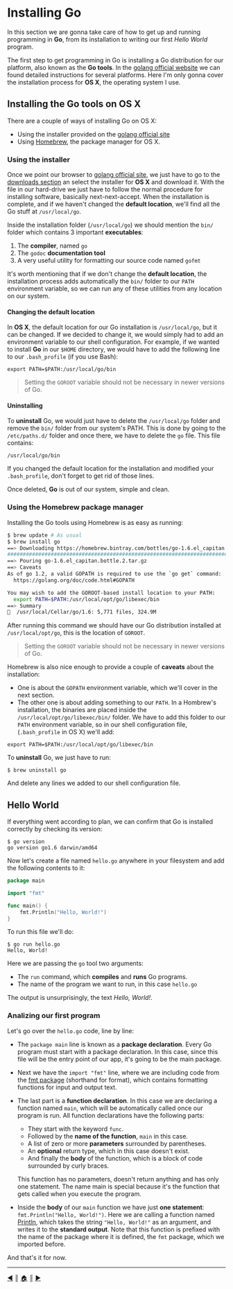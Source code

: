 # Installing Go
In this section we are gonna take care of how to get up and running programming in **Go**, from its installation to writing our first *Hello World* program.

The first step to get programming in Go is installing a Go distribution for our platform, also known as the **Go tools**. In the [golang official website][1] we can found detailed instructions for several platforms. Here I'm only gonna cover the installation process for **OS X**, the operating system I use.

## Installing the Go tools on OS X
There are a couple of ways of installing Go on OS X:

* Using the installer provided on the [golang official site][1]
* Using [Homebrew][3], the package manager for OS X.

### Using the installer
Once we point our browser to [golang official site][1], we just have to go to the [downloads section][2] an select the installer for **OS X** and download it. With the file in our hard-drive we just have to follow the normal procedure for installing software, basically next-next-accept. When the installation is complete, and if we haven't changed the **default location**, we'll find all the Go stuff at `/usr/local/go`.

Inside the installation folder (`/usr/local/go`) we should mention the `bin/` folder which contains 3 important **executables**:

1. The **compiler**, named `go`
2. The `godoc` **documentation tool**
3. A very useful utility for formatting our source code named `gofmt`

It's worth mentioning that if we don't change the **default location**, the installation process adds automatically the `bin/` folder to our `PATH` environment variable, so we can run any of these utilities from any location on our system.

#### Changing the default location
In **OS X**, the default location for our Go installation is `/usr/local/go`, but it can be changed. If we decided to change it, we would simply had to add an environment variable to our shell configuration. For example, if we wanted to install **Go** in our `$HOME` directory, we would have to add the following line to our `.bash_profile` (if you use Bash):
```
export PATH=$PATH:/usr/local/go/bin
```

> Setting the `GOROOT` variable should not be necessary in newer versions of Go.

#### Uninstalling
To **uninstall** Go, we would just have to delete the `/usr/local/go` folder and remove the `bin/` folder from our system's PATH. This is done by going to the `/etc/paths.d/` folder and once there, we have to delete the `go` file. This file contains:
```
/usr/local/go/bin
```

If you changed the default location for the installation and modified your `.bash_profile`, don't forget to get rid of those lines.

Once deleted, **Go** is out of our system, simple and clean.

### Using the Homebrew package manager
Installing the Go tools using Homebrew is as easy as running:
```bash
$ brew update # As usual
$ brew install go
==> Downloading https://homebrew.bintray.com/bottles/go-1.6.el_capitan.bottle.2.tar.gz
######################################################################## 100.0%
==> Pouring go-1.6.el_capitan.bottle.2.tar.gz
==> Caveats
As of go 1.2, a valid GOPATH is required to use the `go get` command:
  https://golang.org/doc/code.html#GOPATH

You may wish to add the GOROOT-based install location to your PATH:
  export PATH=$PATH:/usr/local/opt/go/libexec/bin
==> Summary
🍺  /usr/local/Cellar/go/1.6: 5,771 files, 324.9M
```

After running this command we should have our Go distribution installed at `/usr/local/opt/go`, this is the location of `GOROOT`.

> Setting the `GOROOT` variable should not be necessary in newer versions of Go.

Homebrew is also nice enough to provide a couple of **caveats** about the installation:

* One is about the `GOPATH` environment variable, which we'll cover in the next section.
* The other one is about adding something to our `PATH`. In a Hombrew's installation, the binaries are placed inside the `/usr/local/opt/go/libexec/bin/` folder. We have to add this folder to our `PATH` environment variable, so in our shell configuration file, (`.bash_profile` in OS X) we'll add:
```
export PATH=$PATH:/usr/local/opt/go/libexec/bin
```

To **uninstall** Go, we just have to run:
```
$ brew uninstall go
```

And delete any lines we added to our shell configuration file.

## Hello World
If everything went according to plan, we can confirm that Go is installed correctly by checking its version:
```
$ go version
go version go1.6 darwin/amd64
```

Now let's create a file named `hello.go` anywhere in your filesystem and add the following contents to it:
```go
package main

import "fmt"

func main() {
	fmt.Println("Hello, World!")
}
```

To run this file we'll do:
```
$ go run hello.go
Hello, World!
```

Here we are passing the `go` tool two arguments:

* The `run` command, which **compiles** and **runs** Go programs.
* The name of the program we want to run, in this case `hello.go`

The output is unsurprisingly, the text *Hello, World!*.

### Analizing our first program
Let's go over the `hello.go` code, line by line:

* The `package main` line is known as a **package declaration**. Every Go program must start with a package declaration. In this case, since this file will be the entry point of our app, it's going to be the main package.
* Next we have the `import "fmt"` line, where we are including code from the [fmt package][4] (shorthand for format), which contains formatting functions for input and output text.
* The last part is a **function declaration**. In this case we are declaring a function named `main`, which will be automatically called once our program is run. All function declarations have the following parts:

  * They start with the keyword `func`.
  * Followed by the **name of the function**, `main` in this case.
  * A list of zero or more **parameters** surrounded by parentheses.
  * An **optional** return type, which in this case doesn't exist.
  * And finally the **body** of the function, which is a block of code surrounded by curly braces.

  This function has no parameters, doesn't return anything and has only one statement. The name main is special because it's the function that gets called when you execute the program.

* Inside the **body** of our `main` function we have just **one statement**: `fmt.Println("Hello, World!")`. Here we are calling a function named [Println][5], which takes the string `"Hello, World!"` as an argument, and writes it to the **standard output**. Note that this function is prefixed with the name of the package where it is defined, the `fmt` package, which we imported before.

And that's it for now.

---
[:arrow_backward:][back] ║ [:house:][home] ║ [:arrow_forward:][next]

<!-- navigation -->
[home]: ../README.md
[back]: ../README.md
[next]: workspace.md


<!-- links -->
[1]: https://golang.org/doc/install
[2]: https://golang.org/dl/
[3]: http://brew.sh/
[4]: https://golang.org/pkg/fmt/
[5]: https://golang.org/pkg/fmt/#Println
